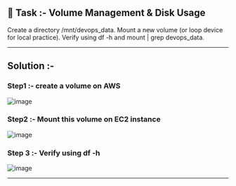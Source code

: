 ## 📌 Task :- Volume Management & Disk Usage
 Create a directory /mnt/devops_data. Mount a new volume (or loop device for local practice). Verify using df -h and mount | grep devops_data.

---

## Solution :-

### Step1 :- create a volume on AWS

![image](https://github.com/user-attachments/assets/98c12cef-526c-49af-a3b2-4668a30d475a)

### Step2 :- Mount this volume on EC2 instance

![image](https://github.com/user-attachments/assets/bba9c374-8850-4fb7-b2e1-c3d462bf4d08)

### Step 3 :- Verify using df -h

![image](https://github.com/user-attachments/assets/8e15b2d2-6c1c-49b4-b728-27db8fa682d7)

---
